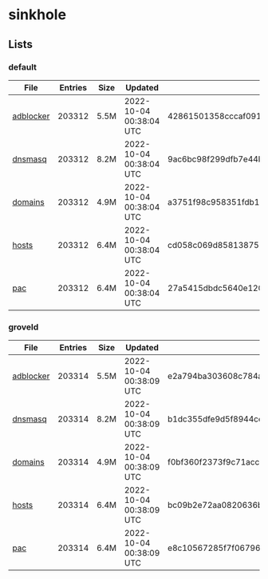 # sinkhole

## Lists

### default

|File|Entries|Size|Updated|Hash|
|-|-|-|-|-|
|[adblocker](https://raw.githubusercontent.com/groveld/sinkhole/lists/default/adblocker.txt)|203312|5.5M|2022-10-04 00:38:04 UTC|42861501358cccaf0918da25bbc9430ac28e2d48b55bf91105398bc801db2fe0|
|[dnsmasq](https://raw.githubusercontent.com/groveld/sinkhole/lists/default/dnsmasq.txt)|203312|8.2M|2022-10-04 00:38:04 UTC|9ac6bc98f299dfb7e44b32b5cd68e72748a698432a586cd60e2dcdbab16d8a58|
|[domains](https://raw.githubusercontent.com/groveld/sinkhole/lists/default/domains.txt)|203312|4.9M|2022-10-04 00:38:04 UTC|a3751f98c958351fdb13c957e0f287e64fcd53d7172b60df06a5f1036d979970|
|[hosts](https://raw.githubusercontent.com/groveld/sinkhole/lists/default/hosts.txt)|203312|6.4M|2022-10-04 00:38:04 UTC|cd058c069d858138758c8191af9f53f85c241b488e401e0e725787690d508af8|
|[pac](https://raw.githubusercontent.com/groveld/sinkhole/lists/default/pac.txt)|203312|6.4M|2022-10-04 00:38:04 UTC|27a5415dbdc5640e12080a9fe794a5de9b904357290bc074f04cec2625b649ab|

### groveld

|File|Entries|Size|Updated|Hash|
|-|-|-|-|-|
|[adblocker](https://raw.githubusercontent.com/groveld/sinkhole/lists/groveld/adblocker.txt)|203314|5.5M|2022-10-04 00:38:09 UTC|e2a794ba303608c784aca18ffcbd0974b4fc2f29e7a37be189e6cbc4260662ae|
|[dnsmasq](https://raw.githubusercontent.com/groveld/sinkhole/lists/groveld/dnsmasq.txt)|203314|8.2M|2022-10-04 00:38:09 UTC|b1dc355dfe9d5f8944ce9462c1b7d0c90e0884879af486c02e521292c1261e0b|
|[domains](https://raw.githubusercontent.com/groveld/sinkhole/lists/groveld/domains.txt)|203314|4.9M|2022-10-04 00:38:09 UTC|f0bf360f2373f9c71acc91bc7aa241194e12f40444743cc6081a91f605aa622f|
|[hosts](https://raw.githubusercontent.com/groveld/sinkhole/lists/groveld/hosts.txt)|203314|6.4M|2022-10-04 00:38:09 UTC|bc09b2e72aa0820636b8a198f76b736132537f871af5d1459e7ecc09ccd6e1b9|
|[pac](https://raw.githubusercontent.com/groveld/sinkhole/lists/groveld/pac.txt)|203314|6.4M|2022-10-04 00:38:09 UTC|e8c10567285f7f06796c49ba13d03772d757559a05f014c666c97233bd162268|
